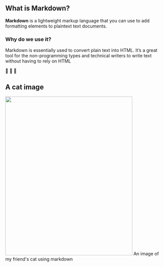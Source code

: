 ## **What is Markdown?**

**Markdown** is a lightweight markup language that you can use to add formatting elements to plaintext text documents.

### Why do we use it?

Markdown is essentially used to convert plain text into HTML. It’s a great tool for the non-programming types and technical writers to write text without having to rely on HTML

🚀 🚀 🚀

## **A cat image**

<img src="https://cdn.discordapp.com/attachments/801502452447838238/1148779713184141402/20230905_165612.jpg" width="400" height="500" />
An image of my friend's cat using markdown
